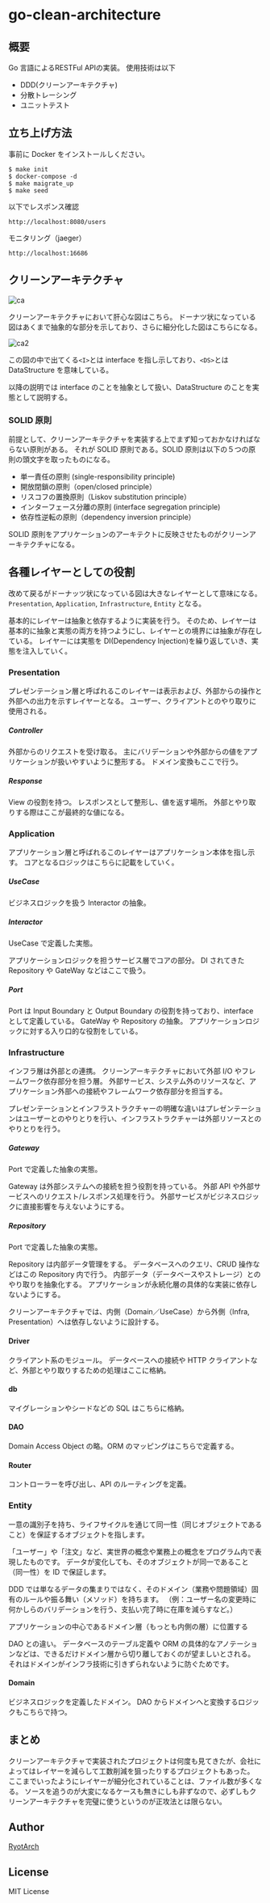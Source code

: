# go-clean-architecture

## 概要

Go 言語によるRESTFul APIの実装。
使用技術は以下

- DDD(クリーンアーキテクチャ)
- 分散トレーシング
- ユニットテスト


## 立ち上げ方法

事前に Docker をインストールしください。

```
$ make init
$ docker-compose -d
$ make maigrate_up
$ make seed
```

以下でレスポンス確認

```
http://localhost:8080/users
```

モニタリング（jaeger）
```
http://localhost:16686
```

## クリーンアーキテクチャ

![ca](https://github.com/Restoration/go-clean-architecture/blob/main/docs/images/ca.jpg "クリーンアーキテクチャ")

クリーンアーキテクチャにおいて肝心な図はこちら。
ドーナツ状になっている図はあくまで抽象的な部分を示しており、さらに細分化した図はこちらになる。

![ca2](https://github.com/Restoration/go-clean-architecture/blob/main/docs/images/ca-2.jpg "クリーンアーキテクチャ")

この図の中で出てくる`<I>`とは interface を指し示しており、`<DS>`とは DataStructure を意味している。

以降の説明では interface のことを抽象として扱い、DataStructure のことを実態として説明する。

### SOLID 原則

前提として、クリーンアーキテクチャを実装する上でまず知っておかなければならない原則がある。
それが SOLID 原則である。SOLID 原則は以下の５つの原則の頭文字を取ったものになる。

- 単一責任の原則 (single-responsibility principle)
- 開放閉鎖の原則（open/closed principle）
- リスコフの置換原則（Liskov substitution principle）
- インターフェース分離の原則 (interface segregation principle)
- 依存性逆転の原則（dependency inversion principle）

SOLID 原則をアプリケーションのアーキテクトに反映させたものがクリーンアーキテクチャになる。

## 各種レイヤーとしての役割

改めて戻るがドーナッツ状になっている図は大きなレイヤーとして意味になる。
`Presentation`, `Application`, `Infrastructure`, `Entity` となる。

基本的にレイヤーは抽象と依存するように実装を行う。
そのため、レイヤーは基本的に抽象と実態の両方を持つようにし、レイヤーとの境界には抽象が存在している。
レイヤーには実態を DI(Dependency Injection)を繰り返していき、実態を注入していく。

### Presentation

プレゼンテーション層と呼ばれるこのレイヤーは表示および、外部からの操作と外部への出力を示すレイヤーとなる。
ユーザー、クライアントとのやり取りに使用される。

##### Controller

外部からのリクエストを受け取る。
主にバリデーションや外部からの値をアプリケーションが扱いやすいように整形する。
ドメイン変換もここで行う。

##### Response

View の役割を持つ。
レスポンスとして整形し、値を返す場所。
外部とやり取りする際はここが最終的な値になる。

### Application

アプリケーション層と呼ばれるこのレイヤーはアプリケーション本体を指し示す。
コアとなるロジックはこちらに記載をしていく。

##### UseCase

ビジネスロジックを扱う Interactor の抽象。

##### Interactor

UseCase で定義した実態。

アプリケーションロジックを担うサービス層でコアの部分。
DI されてきた Repository や GateWay などはここで扱う。

##### Port

Port は Input Boundary と Output Boundary の役割を持っており、interface として定義している。
GateWay や Repository の抽象。
アプリケーションロジックに対する入り口的な役割をしている。

### Infrastructure

インフラ層は外部との連携。
クリーンアーキテクチャにおいて外部 I/O やフレームワーク依存部分を担う層。
外部サービス、システム外のリソースなど、アプリケーション外部への接続やフレームワーク依存部分を担当する。

プレゼンテーションとインフラストラクチャーの明確な違いはプレゼンテーションはユーザーとのやりとりを行い、インフラストラクチャーは外部リソースとのやりとりを行う。

##### Gateway

Port で定義した抽象の実態。

Gateway は外部システムへの接続を担う役割を持っている。
外部 API や外部サービスへのリクエスト/レスポンス処理を行う。
外部サービスがビジネスロジックに直接影響を与えないようにする。

##### Repository

Port で定義した抽象の実態。

Repository は内部データ管理をする。
データベースへのクエリ、CRUD 操作などはこの Repository 内で行う。
内部データ（データベースやストレージ）とのやり取りを抽象化する。
アプリケーションが永続化層の具体的な実装に依存しないようにする。

クリーンアーキテクチャでは、内側（Domain／UseCase）から外側（Infra, Presentation）へは依存しないように設計する。

#### Driver

クライアント系のモジュール。
データベースへの接続や HTTP クライアントなど、外部とやり取りするための処理はここに格納。

#### db

マイグレーションやシードなどの SQL はこちらに格納。

#### DAO

Domain Access Object の略。ORM のマッピングはこちらで定義する。

#### Router

コントローラーを呼び出し、API のルーティングを定義。

### Entity

一意の識別子を持ち、ライフサイクルを通じて同一性（同じオブジェクトであること）を保証するオブジェクトを指します。

「ユーザー」や「注文」など、実世界の概念や業務上の概念をプログラム内で表現したものです。
データが変化しても、そのオブジェクトが同一であること（同一性）を ID で保証します。

DDD では単なるデータの集まりではなく、そのドメイン（業務や問題領域）固有のルールや振る舞い（メソッド）を持ちます。
（例：ユーザー名の変更時に何かしらのバリデーションを行う、支払い完了時に在庫を減らすなど。）

アプリケーションの中心であるドメイン層（もっとも内側の層）に位置する

DAO との違い。
データベースのテーブル定義や ORM の具体的なアノテーションなどは、できるだけドメイン層から切り離しておくのが望ましいとされる。
それはドメインがインフラ技術に引きずられないように防ぐためです。

#### Domain

ビジネスロジックを定義したドメイン。
DAO からドメインへと変換するロジックもこちらで持つ。

## まとめ

クリーンアーキテクチャで実装されたプロジェクトは何度も見てきたが、会社によってはレイヤーを減らして工数削減を狙ったりするプロジェクトもあった。
ここまでいったようにレイヤーが細分化されていることは、ファイル数が多くなる。
ソースを追うのが大変になるケースも無きにしも非ずなので、必ずしもクリーンアーキテクチャを完璧に使うというのが正攻法とは限らない。

## Author

[RyotArch](https://www.developer-ryota.com/)

## License

MIT License
